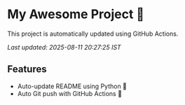 # My Awesome Project 🚀

This project is automatically updated using GitHub Actions.

_Last updated: 2025-08-11 20:27:25 IST_

## Features
- Auto-update README using Python 🐍
- Auto Git push with GitHub Actions 🤖
